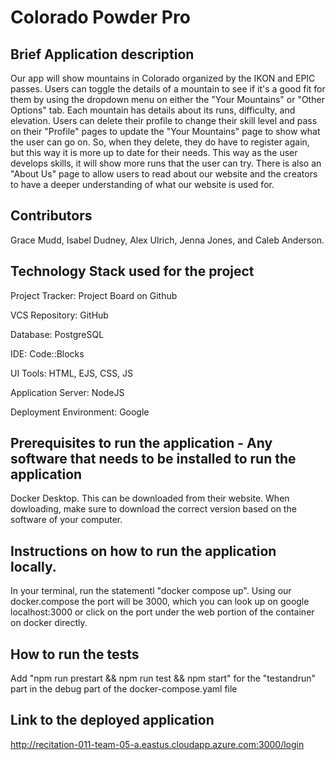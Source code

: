 # Colorado Powder Pro

## Brief Application description
Our app will show mountains in Colorado organized by the IKON and EPIC passes. Users can toggle the details of a mountain to see if it's a good fit for them by using the dropdown menu on either the "Your Mountains" or "Other Options" tab. Each mountain has details about its runs, difficulty, and elevation. Users can delete their profile to change their skill level and pass on their "Profile" pages to update the "Your Mountains" page to show what the user can go on. So, when they delete, they do have to register again, but this way it is more up to date for their needs. This way as the user develops skills, it will show more runs that the user can try. There is also an "About Us" page to allow users to read about our website and the creators to have a deeper understanding of what our website is used for. 

## Contributors
Grace Mudd, Isabel Dudney, Alex Ulrich, Jenna Jones, and Caleb Anderson.

## Technology Stack used for the project
Project Tracker: Project Board on Github  

VCS Repository: GitHub  

Database: PostgreSQL  

IDE: Code::Blocks  

UI Tools: HTML, EJS, CSS, JS  

Application Server: NodeJS  

Deployment Environment: Google   


## Prerequisites to run the application - Any software that needs to be installed to run the application
Docker Desktop. This can be downloaded from their website. When dowloading, make sure to download the correct version based on the software of your computer. 

## Instructions on how to run the application locally.
In your terminal, run the statementl "docker compose up". Using our docker.compose the port will be 3000, which you can look up on google localhost:3000 or click on the port under the web portion of the container on docker directly.

## How to run the tests
Add "npm run prestart && npm run test && npm start" for the "testandrun" part in the debug part of the docker-compose.yaml file

## Link to the deployed application
http://recitation-011-team-05-a.eastus.cloudapp.azure.com:3000/login

